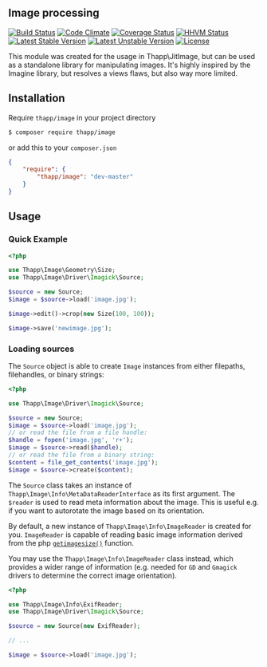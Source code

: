 ## Image processing

[![Build Status](https://api.travis-ci.org/iwyg/image.png?branch=develop)](https://travis-ci.org/iwyg/image)
[![Code Climate](https://codeclimate.com/github/iwyg/image/badges/gpa.svg)](https://codeclimate.com/github/iwyg/image)
[![Coverage Status](https://coveralls.io/repos/iwyg/image/badge.svg?branch=develop)](https://coveralls.io/r/iwyg/image?branch=develop)
[![HHVM Status](http://hhvm.h4cc.de/badge/thapp/image.png)](http://hhvm.h4cc.de/package/thapp/image)
[![Latest Stable Version](https://poser.pugx.org/thapp/image/v/stable.png)](https://packagist.org/packages/thapp/image) 
[![Latest Unstable Version](https://poser.pugx.org/thapp/image/v/unstable.png)](https://packagist.org/packages/thapp/image) 
[![License](https://poser.pugx.org/thapp/image/license.png)](https://packagist.org/packages/thapp/image)

This module was created for the usage in Thapp\JitImage, but can be used as
a standalone library for manipulating images. It's highly inspired by the Imagine
library, but resolves a views flaws, but also way more limited. 

## Installation

Require `thapp/image` in your project directory

```bash
$ composer require thapp/image
```
or add this to your `composer.json`

```json
{
	"require": {
		"thapp/image": "dev-master"
	}
}
```

## Usage

### Quick Example

```php
<?php

use Thapp\Image\Geometry\Size;
use Thapp\Image\Driver\Imagick\Source;

$source = new Source;
$image = $source->load('image.jpg');

$image->edit()->crop(new Size(100, 100));

$image->save('newimage.jpg');

```

### Loading sources

The `Source` object is able to create `Image` instances from either filepaths,
filehandles, or binary strings:

```php
<?php

use Thapp\Image\Driver\Imagick\Source;

$source = new Source;
$image = $source->load('image.jpg');
// or read the file from a file handle:
$handle = fopen('image.jpg', 'r+');
$image = $source->read($handle);
// or read the file from a binary string:
$content = file_get_contents('image.jpg');
$image = $source->create($content);

```

The `Source` class takes an instance of
`Thapp\Image\Info\MetaDataReaderInterface` as its first argument. The `$reader`
is used to read meta information about the image. This is useful e.g. if you
want to autorotate the image based on its orientation. 

By default, a new instance of `Thapp\Image\Info\ImageReader` is created for
you. `ImageReader` is capable of reading basic image information derived from
the php [`getimagesize()`](http://php.net/manual/en/function.getimagesize.php) function.

You may use the `Thapp\Image\Info\ImageReader` class instead, which provides
a wider range of information (e.g. needed for `GD` and `Gmagick` drivers to
determine the correct image orientation).

```php
<?php

use Thapp\Image\Info\ExifReader;
use Thapp\Image\Driver\Imagick\Source;

$source = new Source(new ExifReader);

// ...

$image = $source->load('image.jpg');

```
